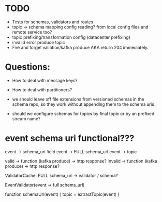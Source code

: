# TODO

- Tests for schemas, validators and routes
- topic -> schema mapping config reading?  from local config files and remote service too?
- topic prefixing/transformation config (datacenter prefixing)
- invalid error produce topic
- Fire and forget valiation/kafka produce AKA return 204 immediately.

# Questions:
- How to deal with message keys?
- How to deal with partitioners?

- we should leave off file extensions from versioned schemas in the schema repo, so they work
  without appending them to the schema uris

- should we configure schemas for topics by final topic or by un prefixed stream name?


# event schema uri functional???

event -> schema_uri field
event -> FULL schema_url
event -> topic


valid -> function (kafka produce) -> http response?
invalid -> function (kafka produce) -> http response?



ValidatorCache: FULL schema_url -> validator / schema?

EventValidator(event -> full schema_url)

function schemaUrl(event) {
    topic = extractTopic(event)
}

